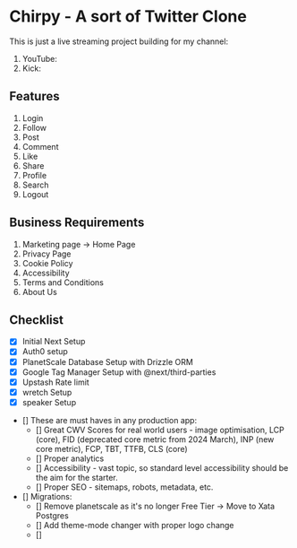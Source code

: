 # Chirpy - A sort of Twitter Clone

This is just a live streaming project building for my channel:

1. YouTube:
2. Kick:

## Features

1. Login
2. Follow
3. Post
4. Comment
5. Like
6. Share
7. Profile
8. Search
9. Logout

## Business Requirements

1. Marketing page -> Home Page
2. Privacy Page
3. Cookie Policy
4. Accessibility
5. Terms and Conditions
6. About Us

## Checklist

- [x] Initial Next Setup
- [x] Auth0 setup
- [x] PlanetScale Database Setup with Drizzle ORM
- [x] Google Tag Manager Setup with @next/third-parties
- [x] Upstash Rate limit
- [x] wretch Setup
- [x] speaker Setup
- [] These are must haves in any production app:
  - [] Great CWV Scores for real world users - image optimisation, LCP (core), FID (deprecated core metric from 2024 March), INP (new core metric), FCP, TBT, TTFB, CLS (core)
  - [] Proper analytics
  - [] Accessibility - vast topic, so standard level accessibility should be the aim for the starter.
  - [] Proper SEO - sitemaps, robots, metadata, etc.
- [] Migrations:
  - [] Remove planetscale as it's no longer Free Tier -> Move to Xata Postgres
  - [] Add theme-mode changer with proper logo change
  - []
